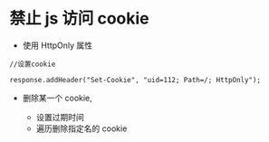 # 禁止 js 访问 cookie


- 使用 HttpOnly 属性

```
//设置cookie

response.addHeader("Set-Cookie", "uid=112; Path=/; HttpOnly");
```



- 删除某一个 cookie,

  - 设置过期时间
  - 遍历删除指定名的 cookie
